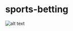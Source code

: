 # sports-betting

![alt text](https://cdn.discordapp.com/attachments/702701451134238733/807790784593526784/unknown.png)
